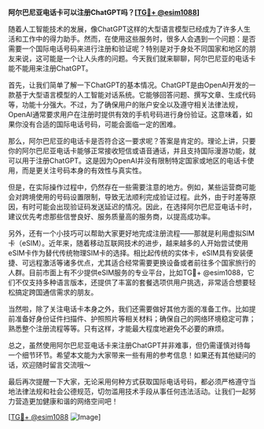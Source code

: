 **阿尔巴尼亚电话卡可以注册ChatGPT吗？[[TG💪+ @esim1088](https://t.me/s/esim1088)]**

随着人工智能技术的发展，像ChatGPT这样的大型语言模型已经成为了许多人生活和工作中的得力助手。然而，在使用这些服务时，很多人会遇到一个问题：是否需要一个国际电话号码来进行注册和验证呢？特别是对于身处不同国家和地区的朋友来说，这可能是一个让人头疼的问题。今天我们就来聊聊，阿尔巴尼亚的电话卡能不能用来注册ChatGPT。

首先，让我们简单了解一下ChatGPT的基本情况。ChatGPT是由OpenAI开发的一款基于大型语言模型的人工智能对话系统。它能够回答问题、撰写文章、生成代码等，功能十分强大。不过，为了确保用户的账户安全以及遵守相关法律法规，OpenAI通常要求用户在注册时提供有效的手机号码进行身份验证。这意味着，如果你没有合适的国际电话号码，可能会面临一定的困难。

那么，阿尔巴尼亚的电话卡是否符合这一要求呢？答案是肯定的。理论上讲，只要你的阿尔巴尼亚电话卡能够正常接收短信或语音通话，并且支持国际漫游功能，就可以用于注册ChatGPT。这是因为OpenAI并没有限制特定国家或地区的电话卡使用，而是更关注号码本身的有效性与真实性。

但是，在实际操作过程中，仍然存在一些需要注意的地方。例如，某些运营商可能会对跨境使用的号码设置限制，导致无法顺利完成验证过程。此外，由于时差等原因，有时可能会出现验证码发送延迟的情况。因此，在选择阿尔巴尼亚电话卡时，建议优先考虑那些信誉良好、服务质量高的服务商，以提高成功率。

另外，还有一个小技巧可以帮助大家更好地完成注册流程——那就是利用虚拟SIM卡（eSIM）。近年来，随着移动互联网技术的进步，越来越多的人开始尝试使用eSIM卡作为替代传统物理SIM卡的选择。相比起传统的实体卡，eSIM具有安装便捷、可远程激活等诸多优点，尤其适合经常需要更换设备或者前往多个国家旅行的人群。目前市面上有不少提供eSIM服务的专业平台，比如TG💪+ @esim1088，它们不仅支持多种语言版本，还提供了丰富的套餐选项供用户挑选，非常适合想要轻松搞定跨国通信需求的朋友。

当然啦，除了关注电话卡本身之外，我们还需要做好其他方面的准备工作。比如提前准备好身份证件扫描件、护照照片等相关材料；确保自己的网络环境稳定可靠；熟悉整个注册流程等等。只有这样，才能最大程度地避免不必要的麻烦。

总之，虽然使用阿尔巴尼亚电话卡来注册ChatGPT并非难事，但仍需谨慎对待每一个细节环节。希望本文能为大家带来一些有用的参考信息！如果还有其他疑问的话，欢迎随时留言交流哦～

最后再次提醒一下大家，无论采用何种方式获取国际电话号码，都必须严格遵守当地法律法规和社会公德规范，切勿滥用技术手段从事任何违法活动。让我们一起努力营造更加健康和谐的网络空间吧！

[[TG💪+ @esim1088](https://t.me/s/esim1088) ![Image](https://i.postimg.cc/4NQfJmqS/Snipaste-2025-05-13-00-14-12.png)]